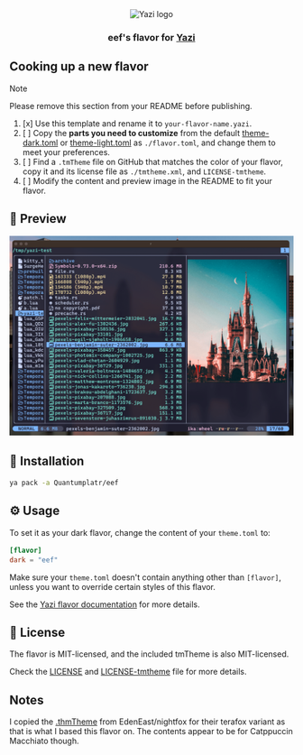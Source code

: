 <div align="center">
  <img src="https://github.com/sxyazi/yazi/blob/main/assets/logo.png?raw=true" alt="Yazi logo" width="20%">
</div>

<h3 align="center">
 eef's flavor for <a href="https://github.com/sxyazi/yazi">Yazi</a>
</h3>

## Cooking up a new flavor

> [!NOTE]
> Please remove this section from your README before publishing.

1. [x] Use this template and rename it to `your-flavor-name.yazi`.
2. [ ] Copy the **parts you need to customize** from the default [theme-dark.toml][theme-dark] or [theme-light.toml][theme-light] as `./flavor.toml`, and change them to meet your preferences.
3. [ ] Find a `.tmTheme` file on GitHub that matches the color of your flavor, copy it and its license file as `./tmtheme.xml`, and `LICENSE-tmtheme`.
4. [ ] Modify the content and preview image in the README to fit your flavor.

[theme-dark]: https://github.com/sxyazi/yazi/blob/main/yazi-config/preset/theme-dark.toml
[theme-light]: https://github.com/sxyazi/yazi/blob/main/yazi-config/preset/theme-light.toml

## 👀 Preview

<img src="preview.png" width="600" />

## 🎨 Installation

```sh
ya pack -a Quantumplatr/eef
```

## ⚙️ Usage

To set it as your dark flavor, change the content of your `theme.toml` to:

```toml
[flavor]
dark = "eef"
```

Make sure your `theme.toml` doesn't contain anything other than `[flavor]`, unless you want to override certain styles of this flavor.

See the [Yazi flavor documentation](https://yazi-rs.github.io/docs/flavors/overview) for more details.

## 📜 License

The flavor is MIT-licensed, and the included tmTheme is also MIT-licensed.

Check the [LICENSE](LICENSE) and [LICENSE-tmtheme](LICENSE-tmtheme) file for more details.

## Notes

I copied the [.thmTheme](https://github.com/EdenEast/nightfox.nvim/blob/main/extra/terafox/terafox.tmTheme)
from EdenEast/nightfox for their terafox variant as that is what I based this
flavor on. The contents appear to be for Catppuccin Macchiato though.
